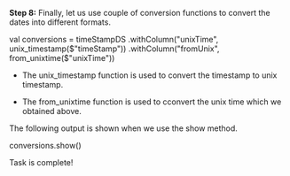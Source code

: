 
**Step 8:** Finally, let us use couple of conversion functions to convert the dates into different formats.

val conversions = timeStampDS
    .withColumn("unixTime", unix_timestamp($"timeStamp"))
    .withColumn("fromUnix", from_unixtime($"unixTime"))

- The unix_timestamp function is used to convert the timestamp to unix timestamp.

- The from_unixtime function is used to cconvert the unix time which we obtained above.

The following output is shown when we use the show method.

conversions.show()


 

Task is complete!


